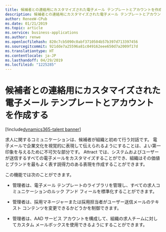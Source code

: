 ```yaml
---
title: 候補者との連絡用にカスタマイズされた電子メール テンプレートとアカウントを作成する
description: 候補者との連絡用にカスタマイズされた電子メール テンプレートとアカウントを作成する
author: ReneeW-CPub
ms.date: 01/21/2019
ms.topic: article
ms.service: business-applications
ms.author: renwe
ms.openlocfilehash: 820c7cb5090c0abf3710504b57b397d713397456
ms.sourcegitcommit: 921dde7a25596a81c049162eee650d7a2009f17d
ms.translationtype: HT
ms.contentlocale: ja-JP
ms.lasthandoff: 04/29/2019
ms.locfileid: "1225285"
---
```

#  <a name="create-customized-email-templates-and-accounts-for-candidate-communications"></a>候補者との連絡用にカスタマイズされた電子メール テンプレートとアカウントを作成する 
[!include[dynamics365-talent banner](../../includes/dynamics365-talent.md)]


<!--AAD - Azure Active Directory?-->


求人に関するコミュニケーションは、候補者が組織と初めて行う対話です。  電子メールで企業文化を視覚的に表現して伝えられるようにすることは、よい第一印象を与えるために不可欠な部分です。 Attract では、システムおよびユーザーが送信するすべての電子メールをカスタマイズすることができ、組織はその価値とブランドを最もよく表す説得力のある表現を作成することができます。 

この機能では次のことができます。

-   管理者は、電子メール テンプレートのライブラリを管理し、すべての求人コミュニケーションのルック アンド フィールを標準化することができます。

-   管理者は、採用マネージャーまたは採用担当者がユーザー送信メールのテキスト コンテンツを変更できるかどうかを制御できます。

-   管理者は、AAD サービス アカウントを構成して、組織の求人チームに対してカスタム メールボックスを使用できるようにすることができます。


